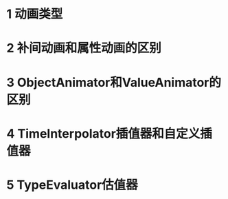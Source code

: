 # 1 动画类型  

# 2 补间动画和属性动画的区别  

# 3 ObjectAnimator和ValueAnimator的区别  

# 4 TimeInterpolator插值器和自定义插值器  

# 5 TypeEvaluator估值器  
